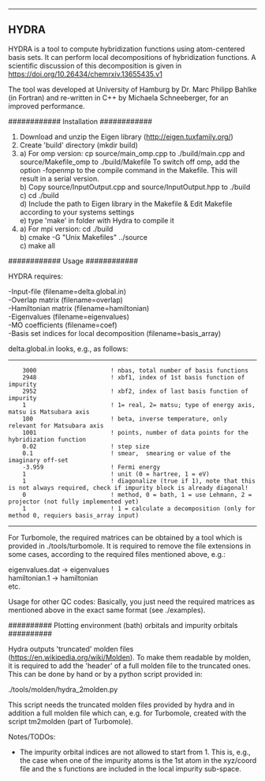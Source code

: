 --------------------------------
HYDRA
-------------------------------

HYDRA is a tool to compute hybridization functions using atom-centered basis sets.
It can perform local decompositions of hybridization functions. A scientific discussion of this decomposition is given in https://doi.org/10.26434/chemrxiv.13655435.v1

The tool was developed at University of Hamburg by Dr. Marc Philipp Bahlke (in Fortran)
and re-written in C++ by Michaela Schneeberger, for an 
improved performance.


############
Installation
############

1. Download and unzip the Eigen library (http://eigen.tuxfamily.org/)
2. Create 'build' directory (mkdir build)
3. a) For omp version:
    cp source/main_omp.cpp to ./build/main.cpp and source/Makefile_omp to ./build/Makefile
    To switch off omp, add the option -fopenmp to the compile command in the Makefile. This will result in a serial version.
    <br>b) Copy source/InputOutput.cpp and source/InputOutput.hpp to ./build
    <br>c) cd ./build
    <br>d) Include the path to Eigen library in the Makefile & Edit Makefile according to your systems settings
    <br>e) type 'make' in folder with Hydra to compile it
4. a) For mpi version:
    cd ./build
   <br>b) cmake -G "Unix Makefiles" ../source
   <br>c) make all


############
Usage
############

HYDRA requires:

-Input-file         (filename=delta.global.in)
<br>-Overlap matrix     (filename=overlap)
<br>-Hamiltonian matrix (filename=hamiltonian)
<br>-Eigenvalues        (filename=eigenvalues)
<br>-MO coefficients    (filename=coef)
<br>-Basis set indices for local decomposition (filename=basis_array)

delta.global.in looks, e.g., as follows:

------------------------------------------------------------------------------------------------------------
        3000                     ! nbas, total number of basis functions
        2948                     ! xbf1, index of 1st basis function of impurity 
        2952                     ! xbf2, index of last basis function of impurity
        1                        ! 1= real, 2= matsu; type of energy axis, matsu is Matsubara axis
        100                      ! beta, inverse temperature, only relevant for Matsubara axis
        1001                     ! points, number of data points for the hybridization function
        0.02                     ! step size
        0.1                      ! smear,  smearing or value of the imaginary off-set
        -3.959                   ! Fermi energy
        1                        ! unit (0 = hartree, 1 = eV)
        1                        ! diagonalize (true if 1), note that this is not always required, check if impurity block is already diagonal!
        0                        ! method, 0 = bath, 1 = use Lehmann, 2 = projector (not fully implemented yet)
        1                        ! 1 = calculate a decomposition (only for method 0, requiers basis_array input)
------------------------------------------------------------------------------------------------------------

For Turbomole, the required matrices can be obtained by
a tool which is provided in ./tools/turbomole. It is required
to remove the file extensions in some cases, according to the
required files mentioned above, e.g.:

eigenvalues.dat -> eigenvalues
      <br>hamiltonian.1 -> hamiltonian
      <br>etc.

Usage for other QC codes:
Basically, you just need the required matrices as mentioned above in the exact same format (see ./examples).



##########
Plotting environment (bath) orbitals and impurity orbitals
##########

Hydra outputs 'truncated' molden files (https://en.wikipedia.org/wiki/Molden). To make them readable by molden,
it is required to add the 'header' of a full molden file to the truncated
ones. This can be done by hand or by a python script provided in:

 ./tools/molden/hydra_2molden.py

This script needs the truncated molden files provided by hydra and in addition
a full molden file which can, e.g. for Turbomole, created with the script
tm2molden (part of Turbomole).


Notes/TODOs:

- The impurity orbital indices are not allowed to start from 1. This is, e.g., the case
  when  one of the impurity atoms is the 1st atom in the xyz/coord file and the s functions
  are included in the local impurity sub-space.


